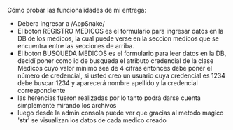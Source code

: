 Cómo probar las funcionalidades de mi entrega:
* Debera ingresar a /AppSnake/
* El boton REGISTRO MEDICOS es el formulario para ingresar datos en la DB de los medicos, la cual puede verse en la seccion medicos que se encuentra entre las secciones de arriba.
* El boton BUSQUEDA MEDICOS es el formulario para leer datos en la DB, decidí poner como id de busqueda el atributo credencial de la clase Medicos cuyo valor mínimo sea de 4 cifras entonces debe poner el número de credencial, si usted creo un usuario cuya credencial es 1234 debe buscar 1234 y aparecerá nombre apellido y la credencial correspondiente
* las herencias fueron realizadas por lo tanto podrá darse cuenta simplemente mirando los archivos 
* luego desde la admin consola puede ver que gracias al metodo magico '__str__' se visualizan los datos de cada medico creado
